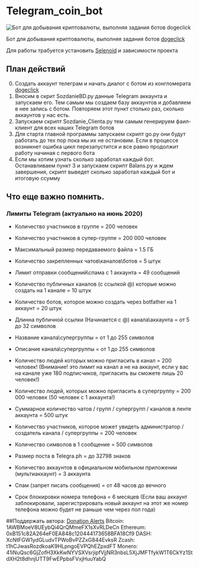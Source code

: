 # Telegram_coin_bot
![Бот для добывания криптовалюты, выполняя задания ботов dogeclick
](cfce13b13a2a.png)

Бот для добывания криптовалюты, выполняя задания ботов [dogeclick](https://dogeclick.com/)

Для работы трабуется установить [Selenoid](https://github.com/aerokube/selenoid) и зависимости проекта

## План действий

0. Создать аккаунт телеграм и начать диалог с ботом из конгломерата [dogeclick](https://dogeclick.com/)
1. Вносим в скрит SozdanieBD.py данные Telegram аккаунта и запускаем его. Тем самым мы создаем базу аккаунтов и добавляем в нее запись с ботом. Повторяем этот пункт столько раз, сколько аккаунтов у нас есть.
2. Запускаем скрипт Sozdanie_Clienta.py тем самым генерируем фаил-клиент для всех наших Telegram ботов
3. Для старта главной программы запускаем скрипт go.py они будут работать до тех пор пока мы их не остановим. Если в процессе возникнет ошибка цикл перезапустится и все равно продолжит работу начиная с первого бота
4. Если мы хотим узнать сколько заработал каждый бот. Останавливаем пункт 3 и запускаем скрипт Balans.py и ждем завершения, скрипт выведет сколько заработал каждый бот и итоговую ссумму

## Что еще важно помнить.
### Лимиты Telegram (актуально на июнь 2020)

* Количество участников в группе = 200 человек

* Количество участников в супер-группе = 200 000 человек

* Максимальный размер передаваемого файла = 1.5 ГБ

* Количество закрепленных чатов\каналов\ботов = 5 штук

* Лимит отправки сообщений\спама с 1 аккаунта = 49 сообщений

* Количество публичных каналов (с ссылкой @) которые можно создать на 1 канале = 10 штук

* Количество ботов, которое можно создать через botfather на 1 аккаунт = 20 штук

* Длинна публичной ссылки (Начинается с @) канала\аккаунта = от 5 до 32 символов

* Название канала\супергруппы = от 1 до 255 символов

* Описание канала\супергруппы = от 1 до 255 символов

* Количество людей которых можно пригласить в канал = 200 человек! (Внимание! это лимит на канал а не на аккаунт, если у вас на канале уже 180 подписчиков, пригласить вы сможете лишь 20 человек!)

* Количество людей, которых можно пригласить в супергруппу = 200 000 человек (50 человек с 1 аккаунта!)

* Суммарное количество чатов / групп / супергрупп / каналов в ленте аккаунта = 500 штук

* Количество участников, которое может увидеть администратор / создатель канала / супергруппы = 200 человек

* Количество символов в 1 сообщение = 500 символов

* Размер поста в Telegra.ph = до 32798 знаков

* Количество аккаунтов в официальном мобильном приложении (мультиаккаунт) = 3 аккаунта

* Спам (запрет писать сообщения) = от 48 часов до вечного

* Срок блокировки номера телефона = 6 месяцев (Если ваш аккаунт заблокировали, зарегистрировать новый аккаунт на этот же номер телефона можно будет не раньше чем через пол года)

##Поддержать автора:
[Donation Alerts](https://www.donationalerts.com/r/black_triangle)
Bitcoin: 1AWBMoeV8UEybQi4QrQMmeFX1sXvRLDeCn
Ethereum: 0xB151c82A264eF0EA848c120444173658BFA18Cf9
DASH: XcNtFGW1ydGLudvTPWoBvPZZxG844EvksR
Zcash: t1hCJwasRozdkoaK9HLpngoEVPQhEZpxdFT
Monero: 41iNuQsc6GjZofH3XkKwNYVSXVsrjipfVjjNR3nbsL5XjJMFTfykW1T6CkYz1StdXH2t8dhnjUTT9FwEPpbsFVxjHuuYabQ
